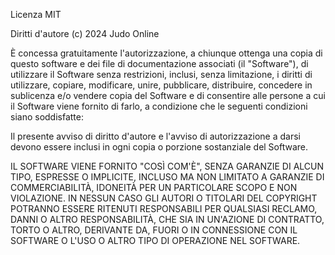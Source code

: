 Licenza MIT

Diritti d'autore (c) 2024 Judo Online

È concessa gratuitamente l'autorizzazione, a chiunque ottenga una copia
di questo software e dei file di documentazione associati (il "Software"), di utilizzare
il Software senza restrizioni, inclusi, senza limitazione, i diritti
di utilizzare, copiare, modificare, unire, pubblicare, distribuire, concedere in sublicenza e/o vendere
copia del Software e di consentire alle persone a cui il Software viene
fornito di farlo, a condizione che le seguenti condizioni siano soddisfatte:

Il presente avviso di diritto d'autore e l'avviso di autorizzazione a darsi devono essere inclusi in ogni
copia o porzione sostanziale del Software.

IL SOFTWARE VIENE FORNITO "COSÌ COM'È", SENZA GARANZIE DI ALCUN TIPO, ESPRESSE O IMPLICITE,
INCLUSO MA NON LIMITATO A GARANZIE DI COMMERCIABILITÀ,
IDONEITÀ PER UN PARTICOLARE SCOPO E NON VIOLAZIONE. IN NESSUN CASO GLI AUTORI O TITOLARI DEL COPYRIGHT POTRANNO ESSERE RITENUTI RESPONSABILI PER QUALSIASI RECLAMO, DANNI O ALTRO
RESPONSABILITÀ, CHE SIA IN UN'AZIONE DI CONTRATTO, TORTO O ALTRO, DERIVANTE DA,
FUORI O IN CONNESSIONE CON IL SOFTWARE O L'USO O ALTRO TIPO DI OPERAZIONE NEL SOFTWARE.
